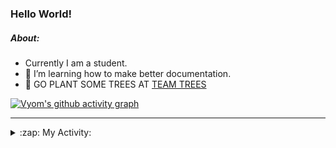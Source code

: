 ### Hello World!

##### About:
- Currently I am a student.
- 🌱 I’m learning how to make better documentation.
- 🌱 GO PLANT SOME TREES AT [TEAM TREES](https://teamtrees.org/)

[![Vyom's github activity graph](https://activity-graph.herokuapp.com/graph?username=Vyvy-vi)](https://github.com/ashutosh00710/github-readme-activity-graph)

---
<details>
  <summary>:zap: My Activity:</summary>
  
<!--START_SECTION:waka-->
![Code Time](http://img.shields.io/badge/Code%20Time-986%20hrs%2037%20mins-blue)

**I'm a Night 🦉** 

```text
🌞 Morning    90 commits     ███░░░░░░░░░░░░░░░░░░░░░░   13.49% 
🌆 Daytime    160 commits    ██████░░░░░░░░░░░░░░░░░░░   23.99% 
🌃 Evening    226 commits    ████████░░░░░░░░░░░░░░░░░   33.88% 
🌙 Night      191 commits    ███████░░░░░░░░░░░░░░░░░░   28.64%

```
📅 **I'm Most Productive on Sunday** 

```text
Monday       94 commits     ███░░░░░░░░░░░░░░░░░░░░░░   14.09% 
Tuesday      103 commits    ███░░░░░░░░░░░░░░░░░░░░░░   15.44% 
Wednesday    79 commits     ███░░░░░░░░░░░░░░░░░░░░░░   11.84% 
Thursday     102 commits    ███░░░░░░░░░░░░░░░░░░░░░░   15.29% 
Friday       106 commits    ████░░░░░░░░░░░░░░░░░░░░░   15.89% 
Saturday     74 commits     ██░░░░░░░░░░░░░░░░░░░░░░░   11.09% 
Sunday       109 commits    ████░░░░░░░░░░░░░░░░░░░░░   16.34%

```


📊 **This Week I Spent My Time On** 

```text
🔥 Editors: 
VS Code                  5 hrs 29 mins       █████████████████████████   100.0%

🐱‍💻 Projects: 
advent-of-code-2022      4 hrs 5 mins        ██████████████████░░░░░░░   74.5% 
python-generators        44 mins             ███░░░░░░░░░░░░░░░░░░░░░░   13.55% 
CSF                      38 mins             ███░░░░░░░░░░░░░░░░░░░░░░   11.81% 
file-utils               0 secs              ░░░░░░░░░░░░░░░░░░░░░░░░░   0.13%

```


 Last Updated on 10/12/2022 19:04:17 UTC
<!--END_SECTION:waka-->
</details>
